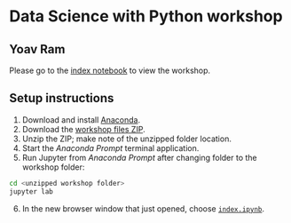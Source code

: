 # Data Science with Python workshop
## Yoav Ram

Please go to the [index notebook](index.ipynb) to view the workshop.

## Setup instructions

1. Download and install [Anaconda](http://anaconda.com/download/).
2. Download the [workshop files ZIP]([https://github.com/yoavram/DataSciPy/archive/refs/heads/master.zip](https://github.com/yoavram/DataSciPy/archive/refs/heads/Mobileye.zip)).
3. Unzip the ZIP; make note of the unzipped folder location.
4. Start the *Anaconda Prompt* terminal application.
5. Run Jupyter from *Anaconda Prompt* after changing folder to the workshop folder:
```sh
cd <unzipped workshop folder>
jupyter lab
```
6. In the new browser window that just opened, choose [`index.ipynb`](index.ipynb).
